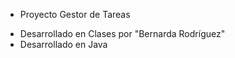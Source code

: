 * Proyecto Gestor de Tareas

- Desarrollado en Clases por "Bernarda Rodríguez"
- Desarrollado en Java
